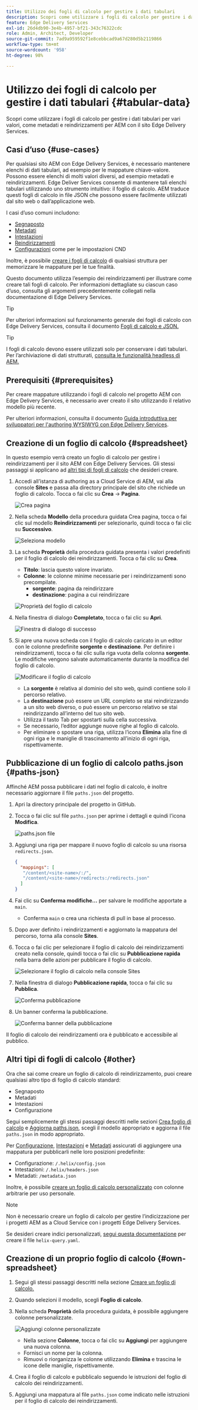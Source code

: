 ```yaml
---
title: Utilizzo dei fogli di calcolo per gestire i dati tabulari
description: Scopri come utilizzare i fogli di calcolo per gestire i dati tabulari per vari valori, come metadati e reindirizzamenti per AEM con il sito Edge Delivery Services.
feature: Edge Delivery Services
exl-id: 26d4db90-3e4b-4957-bf21-343c76322cdc
role: Admin, Architect, Developer
source-git-commit: 7ad9a959592f1e8cebbcad9a67d280d5b2119866
workflow-type: tm+mt
source-wordcount: '958'
ht-degree: 98%

---
```



# Utilizzo dei fogli di calcolo per gestire i dati tabulari {#tabular-data}

Scopri come utilizzare i fogli di calcolo per gestire i dati tabulari per vari valori, come metadati e reindirizzamenti per AEM con il sito Edge Delivery Services.

## Casi d’uso {#use-cases}

Per qualsiasi sito AEM con Edge Delivery Services, è necessario mantenere elenchi di dati tabulari, ad esempio per le mappature chiave-valore. Possono essere elenchi di molti valori diversi, ad esempio metadati e reindirizzamenti. Edge Deliver Services consente di mantenere tali elenchi tabulari utilizzando uno strumento intuitivo: il foglio di calcolo. AEM traduce questi fogli di calcolo in file JSON che possono essere facilmente utilizzati dal sito web o dall’applicazione web.

I casi d’uso comuni includono:

* [Segnaposto](/help/edge/docs/placeholders.md)
* [Metadati](/help/edge/docs/bulk-metadata.md)
* [Intestazioni](/help/edge/docs/custom-headers.md)
* [Reindirizzamenti](/help/edge/docs/redirects.md)
* [Configurazioni](/help/edge/docs/setup-byo-cdn-push-invalidation.md) come per le impostazioni CND

Inoltre, è possibile [creare i fogli di calcolo](#own-spreadsheet) di qualsiasi struttura per memorizzare le mappature per le tue finalità.

Questo documento utilizza l’esempio dei reindirizzamenti per illustrare come creare tali fogli di calcolo. Per informazioni dettagliate su ciascun caso d’uso, consulta gli argomenti precedentemente collegati nella documentazione di Edge Delivery Services.

>[!TIP]
>
>Per ulteriori informazioni sul funzionamento generale dei fogli di calcolo con Edge Delivery Services, consulta il documento [Fogli di calcolo e JSON.](/help/edge/developer/spreadsheets.md)

>[!TIP]
>
>I fogli di calcolo devono essere utilizzati solo per conservare i dati tabulari. Per l’archiviazione di dati strutturati, [consulta le funzionalità headless di AEM.](/help/headless/introduction.md)

## Prerequisiti {#prerequisites}

Per creare mappature utilizzando i fogli di calcolo nel progetto AEM con Edge Delivery Services, è necessario aver creato il sito utilizzando il relativo modello più recente.

Per ulteriori informazioni, consulta il documento [Guida introduttiva per sviluppatori per l&#39;authoring WYSIWYG con Edge Delivery Services](/help/edge/wysiwyg-authoring/edge-dev-getting-started.md).

## Creazione di un foglio di calcolo {#spreadsheet}

In questo esempio verrà creato un foglio di calcolo per gestire i reindirizzamenti per il sito AEM con Edge Delivery Services. Gli stessi passaggi si applicano ad [altri tipi di fogli di calcolo](#other) che desideri creare.

1. Accedi all’istanza di authoring as a Cloud Service di AEM, vai alla console **Sites** e passa alla directory principale del sito che richiede un foglio di calcolo. Tocca o fai clic su **Crea** -> **Pagina**.

   ![Crea pagina](assets/tabular-data/tabular-data-create-page.png)

1. Nella scheda **Modello** della procedura guidata Crea pagina, tocca o fai clic sul modello **Reindirizzamenti** per selezionarlo, quindi tocca o fai clic su **Successivo**.

   ![Seleziona modello](assets/tabular-data/tabular-data-create-page-teamplate-redirects.png)

1. La scheda **Proprietà** della procedura guidata presenta i valori predefiniti per il foglio di calcolo dei reindirizzamenti. Tocca o fai clic su **Crea**.

   * **Titolo**: lascia questo valore invariato.
   * **Colonne**: le colonne minime necessarie per i reindirizzamenti sono precompilate.
      * **sorgente**: pagina da reindirizzare
      * **destinazione**: pagina a cui reindirizzare

   ![Proprietà del foglio di calcolo](assets/tabular-data/tabular-data-create-page-properties-redirects.png)

1. Nella finestra di dialogo **Completato**, tocca o fai clic su **Apri**.

   ![Finestra di dialogo di successo](assets/tabular-data/tabular-data-success.png)

1. Si apre una nuova scheda con il foglio di calcolo caricato in un editor con le colonne predefinite **sorgente** e **destinazione**. Per definire i reindirizzamenti, tocca o fai clic sulla riga vuota della colonna **sorgente**. Le modifiche vengono salvate automaticamente durante la modifica del foglio di calcolo.

   ![Modificare il foglio di calcolo](assets/tabular-data/tabular-data-edit-redirects.png)

   * La **sorgente** è relativa al dominio del sito web, quindi contiene solo il percorso relativo.
   * La **destinazione** può essere un URL completo se stai reindirizzando a un sito web diverso, o può essere un percorso relativo se stai reindirizzando all’interno del tuo sito web.
   * Utilizza il tasto Tab per spostarti sulla cella successiva.
   * Se necessario, l’editor aggiunge nuove righe al foglio di calcolo.
   * Per eliminare o spostare una riga, utilizza l’icona **Elimina** alla fine di ogni riga e le maniglie di trascinamento all’inizio di ogni riga, rispettivamente.

## Pubblicazione di un foglio di calcolo paths.json {#paths-json}

Affinché AEM possa pubblicare i dati nel foglio di calcolo, è inoltre necessario aggiornare il file `paths.json` del progetto.

1. Apri la directory principale del progetto in GitHub.

1. Tocca o fai clic sul file `paths.json` per aprirne i dettagli e quindi l’icona **Modifica**.

   ![paths.json file](assets/tabular-data/tabular-data-paths-json.png)

1. Aggiungi una riga per mappare il nuovo foglio di calcolo su una risorsa `redirects.json`.

   ```json
   {
     "mappings": [
      "/content/<site-name>/:/",
      "/content/<site-name>/redirects:/redirects.json"
     ]
   }
   ```

1. Fai clic su **Conferma modifiche...** per salvare le modifiche apportate a `main`.

   * Conferma `main` o crea una richiesta di pull in base al processo.

1. Dopo aver definito i reindirizzamenti e aggiornato la mappatura del percorso, torna alla console **Sites**.

1. Tocca o fai clic per selezionare il foglio di calcolo dei reindirizzamenti creato nella console, quindi tocca o fai clic su **Pubblicazione rapida** nella barra delle azioni per pubblicare il foglio di calcolo.

   ![Selezionare il foglio di calcolo nella console Sites](assets/tabular-data/tabular-data-select-publish.png)

1. Nella finestra di dialogo **Pubblicazione rapida**, tocca o fai clic su **Pubblica**.

   ![Conferma pubblicazione](assets/tabular-data/tabular-data-quick-publish.png)

1. Un banner conferma la pubblicazione.

   ![Conferma banner della pubblicazione](assets/tabular-data/tabular-data-publish-banner.png)

Il foglio di calcolo dei reindirizzamenti ora è pubblicato e accessibile al pubblico.

## Altri tipi di fogli di calcolo {#other}

Ora che sai come creare un foglio di calcolo di reindirizzamento, puoi creare qualsiasi altro tipo di foglio di calcolo standard:

* Segnaposto
* Metadati
* Intestazioni
* Configurazione

Segui semplicemente gli stessi passaggi descritti nelle sezioni [Crea foglio di calcolo](#spreadsheet) e [Aggiorna paths.json](#paths-json), scegli il modello appropriato e aggiorna il file `paths.json` in modo appropriato.

Per [Configurazione](https://www.aem.live/docs/configuration), [Intestazioni](https://www.aem.live/docs/custom-headers) e [Metadati](https://www.aem.live/docs/bulk-metadata) assicurati di aggiungere una mappatura per pubblicarli nelle loro posizioni predefinite:

* Configurazione: `/.helix/config.json`
* Intestazioni: `/.helix/headers.json`
* Metadati: `/metadata.json`

Inoltre, è possibile [creare un foglio di calcolo personalizzato](#own-spreadsheet) con colonne arbitrarie per uso personale.

>[!NOTE]
>
>Non è necessario creare un foglio di calcolo per gestire l’indicizzazione per i progetti AEM as a Cloud Service con i progetti Edge Delivery Services.
>
>Se desideri creare indici personalizzati, [segui questa documentazione](https://www.aem.live/developer/indexing#setting-up-more-index-configurations) per creare il file `helix-query.yaml`.

## Creazione di un proprio foglio di calcolo {#own-spreadsheet}

1. Segui gli stessi passaggi descritti nella sezione [Creare un foglio di calcolo.](#spreadsheet)

1. Quando selezioni il modello, scegli **Foglio di calcolo**.

1. Nella scheda **Proprietà** della procedura guidata, è possibile aggiungere colonne personalizzate.

   ![Aggiungi colonne personalizzate](assets/tabular-data/tabular-data-own-spreadsheet.png)

   * Nella sezione **Colonne**, tocca o fai clic su **Aggiungi** per aggiungere una nuova colonna.
   * Fornisci un nome per la colonna.
   * Rimuovi o riorganizza le colonne utilizzando **Elimina** e trascina le icone delle maniglie, rispettivamente.

1. Crea il foglio di calcolo e pubblicalo seguendo le istruzioni del foglio di calcolo dei reindirizzamenti.

1. Aggiungi una mappatura al file `paths.json` come indicato nelle istruzioni per il foglio di calcolo dei reindirizzamenti.

